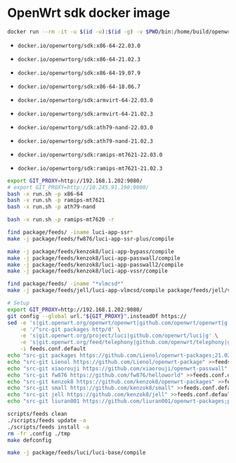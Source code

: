 # OpenWrt sdk docker image

```bash
docker run --rm -it -u $(id -u):$(id -g) -v $PWD/bin:/home/build/openwrt/bin docker.io/openwrtorg/sdk:x86-64-21.02.3 bash
```

- `docker.io/openwrtorg/sdk:x86-64-22.03.0`
- `docker.io/openwrtorg/sdk:x86-64-21.02.3`
- `docker.io/openwrtorg/sdk:x86-64-19.07.9`
- `docker.io/openwrtorg/sdk:x86-64-18.06.7`

- `docker.io/openwrtorg/sdk:armvirt-64-22.03.0`
- `docker.io/openwrtorg/sdk:armvirt-64-21.02.3`

- `docker.io/openwrtorg/sdk:ath79-nand-22.03.0`
- `docker.io/openwrtorg/sdk:ath79-nand-21.02.3`

- `docker.io/openwrtorg/sdk:ramips-mt7621-22.03.0`
- `docker.io/openwrtorg/sdk:ramips-mt7621-21.02.3`

```bash
export GIT_PROXY=http://192.168.1.202:9080/
# export GIT_PROXY=http://10.245.91.190:9080/
bash -x run.sh -p x86-64
bash -x run.sh -p ramips-mt7621
bash -x run.sh -p ath79-nand

bash -x run.sh -p ramips-mt7620 -r
```

```bash
find package/feeds/ -iname luci-app-ssr*
make -j package/feeds/fw876/luci-app-ssr-plus/compile

make -j package/feeds/kenzok8/luci-app-bypass/compile
make -j package/feeds/kenzok8/luci-app-passwall/compile
make -j package/feeds/kenzok8/luci-app-passwall2/compile
make -j package/feeds/kenzok8/luci-app-vssr/compile

find package/feeds/ -iname "*vlmcsd*"
make -j package/feeds/jell/luci-app-vlmcsd/compile package/feeds/jell/vlmcsd/compile
```

```bash
# Setup
export GIT_PROXY=http://192.168.1.202:9080/
git config --global url."${GIT_PROXY}".insteadOf https://
sed -e 's|git.openwrt.org/openwrt/openwrt|github.com/openwrt/openwrt|g' \
    -e '/^src-git packages http/d' \
    -e 's|git.openwrt.org/project/luci|github.com/openwrt/luci|g' \
    -e 's|git.openwrt.org/feed/telephony|github.com/openwrt/telephony|g' \
    -i feeds.conf.default
echo "src-git packages https://github.com/Lienol/openwrt-packages;21.02" >>feeds.conf.default
echo "src-git Lienol https://github.com/Lienol/openwrt-package" >>feeds.conf.default
echo "src-git xiaorouji https://github.com/xiaorouji/openwrt-passwall" >>feeds.conf.default
echo "src-git fw876 https://github.com/fw876/helloworld" >>feeds.conf.default
echo "src-git kenzok8 https://github.com/kenzok8/openwrt-packages" >>feeds.conf.default
echo "src-git small https://github.com/kenzok8/small" >>feeds.conf.default
echo "src-git jell https://github.com/kenzok8/jell" >>feeds.conf.default
echo "src-git liuran001 https://github.com/liuran001/openwrt-packages;packages" >>feeds.conf.default

scripts/feeds clean
./scripts/feeds update -a
./scripts/feeds install -a
rm -fr .config ./tmp
make defconfig

make -j package/feeds/luci/luci-base/compile
```
